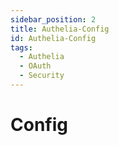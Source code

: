 ```yaml
---
sidebar_position: 2
title: Authelia-Config
id: Authelia-Config
tags:
  - Authelia
  - OAuth
  - Security
---
```


# Config